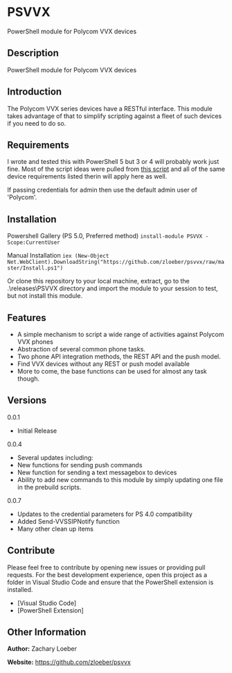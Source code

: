 # PSVVX

PowerShell module for Polycom VVX devices

## Description

PowerShell module for Polycom VVX devices

## Introduction

The Polycom VVX series devices have a RESTful interface. This module takes advantage of that to simplify scripting against a fleet of such devices if you need to do so.

## Requirements

I wrote and tested this with PowerShell 5 but 3 or 4 will probably work just fine. Most of the script ideas were pulled from [this script](http://www.myskypelab.com/2015/10/skype-for-business-lync-polycom-vvx.html) and all of the same device requirements listed therin will apply here as well.

If passing credentials for admin then use the default admin user of 'Polycom'.

## Installation

Powershell Gallery (PS 5.0, Preferred method)
`install-module PSVVX -Scope:CurrentUser`

Manual Installation
`iex (New-Object Net.WebClient).DownloadString("https://github.com/zloeber/psvvx/raw/master/Install.ps1")`

Or clone this repository to your local machine, extract, go to the .\releases\PSVVX directory
and import the module to your session to test, but not install this module.

## Features

- A simple mechanism to script a wide range of activities against Polycom VVX phones
- Abstraction of several common phone tasks.
- Two phone API integration methods, the REST API and the push model.
- Find VVX devices without any REST or push model available
- More to come, the base functions can be used for almost any task though.

## Versions

0.0.1
- Initial Release

0.0.4
- Several updates including:
- New functions for sending push commands
- New function for sending a text messagebox to devices
- Ability to add new commands to this module by simply updating one file in the prebuild scripts.

0.0.7
- Updates to the credential parameters for PS 4.0 compatibility
- Added Send-VVSSIPNotify function
- Many other clean up items

## Contribute

Please feel free to contribute by opening new issues or providing pull requests.
For the best development experience, open this project as a folder in Visual
Studio Code and ensure that the PowerShell extension is installed.

* [Visual Studio Code]
* [PowerShell Extension]


## Other Information

**Author:** Zachary Loeber

**Website:** https://github.com/zloeber/psvvx

